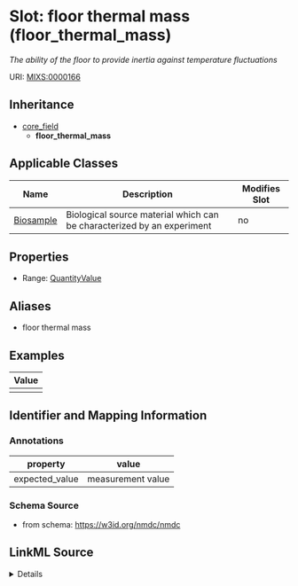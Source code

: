 # Slot: floor thermal mass (floor_thermal_mass)


_The ability of the floor to provide inertia against temperature fluctuations_



URI: [MIXS:0000166](https://w3id.org/mixs/0000166)




## Inheritance

* [core_field](core_field.md)
    * **floor_thermal_mass**





## Applicable Classes

| Name | Description | Modifies Slot |
| --- | --- | --- |
[Biosample](Biosample.md) | Biological source material which can be characterized by an experiment |  no  |







## Properties

* Range: [QuantityValue](QuantityValue.md)



## Aliases


* floor thermal mass




## Examples

| Value |
| --- |
|  |

## Identifier and Mapping Information





### Annotations

| property | value |
| --- | --- |
| expected_value | measurement value || preferred_unit | joule per degree Celsius || occurrence | 1 |



### Schema Source


* from schema: https://w3id.org/nmdc/nmdc




## LinkML Source

<details>
```yaml
name: floor_thermal_mass
annotations:
  expected_value:
    tag: expected_value
    value: measurement value
  preferred_unit:
    tag: preferred_unit
    value: joule per degree Celsius
  occurrence:
    tag: occurrence
    value: '1'
description: The ability of the floor to provide inertia against temperature fluctuations
title: floor thermal mass
examples:
- value: ''
from_schema: https://w3id.org/nmdc/nmdc
aliases:
- floor thermal mass
rank: 1000
is_a: core field
slot_uri: MIXS:0000166
multivalued: false
alias: floor_thermal_mass
domain_of:
- Biosample
range: QuantityValue

```
</details>